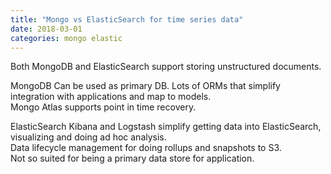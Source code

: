 ```yaml
---
title: "Mongo vs ElasticSearch for time series data"
date: 2018-03-01
categories: mongo elastic
---
```


Both MongoDB and ElasticSearch support storing unstructured documents.  

MongoDB
Can be used as primary DB.  Lots of ORMs that simplify integration with applications and map to models.  
Mongo Atlas supports point in time recovery.  


ElasticSearch
Kibana and Logstash simplify getting data into ElasticSearch, visualizing and doing ad hoc analysis.  
Data lifecycle management for doing rollups and snapshots to S3.  
Not so suited for being a primary data store for application.  
